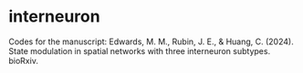 # interneuron
Codes for the manuscript:   Edwards, M. M., Rubin, J. E., &amp; Huang, C. (2024). State modulation in spatial networks with three interneuron subtypes. bioRxiv.
